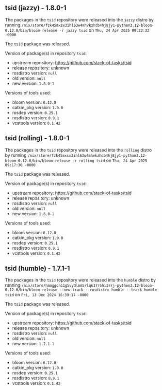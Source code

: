 ## tsid (jazzy) - 1.8.0-1

The packages in the `tsid` repository were released into the `jazzy` distro by running `/nix/store/fzk45mxsx3ihl63w4mhvkzhdb4hj8jy1-python3.12-bloom-0.12.0/bin/bloom-release -r jazzy tsid` on `Thu, 24 Apr 2025 09:22:32 -0000`

The `tsid` package was released.

Version of package(s) in repository `tsid`:

- upstream repository: https://github.com/stack-of-tasks/tsid
- release repository: unknown
- rosdistro version: `null`
- old version: `null`
- new version: `1.8.0-1`

Versions of tools used:

- bloom version: `0.12.0`
- catkin_pkg version: `1.0.0`
- rosdep version: `0.25.1`
- rosdistro version: `0.9.1`
- vcstools version: `0.1.42`


## tsid (rolling) - 1.8.0-1

The packages in the `tsid` repository were released into the `rolling` distro by running `/nix/store/fzk45mxsx3ihl63w4mhvkzhdb4hj8jy1-python3.12-bloom-0.12.0/bin/bloom-release -r rolling tsid` on `Thu, 24 Apr 2025 09:17:30 -0000`

The `tsid` package was released.

Version of package(s) in repository `tsid`:

- upstream repository: https://github.com/stack-of-tasks/tsid
- release repository: unknown
- rosdistro version: `null`
- old version: `null`
- new version: `1.8.0-1`

Versions of tools used:

- bloom version: `0.12.0`
- catkin_pkg version: `1.0.0`
- rosdep version: `0.25.1`
- rosdistro version: `0.9.1`
- vcstools version: `0.1.42`


## tsid (humble) - 1.7.1-1

The packages in the `tsid` repository were released into the `humble` distro by running `/nix/store/hmmggcn11g5vydlmm5rlq617r6hi3rrj-python3.12-bloom-0.12.0/bin/bloom-release --new-track --rosdistro humble --track humble tsid` on `Fri, 13 Dec 2024 16:39:17 -0000`

The `tsid` package was released.

Version of package(s) in repository `tsid`:

- upstream repository: https://github.com/stack-of-tasks/tsid
- release repository: unknown
- rosdistro version: `null`
- old version: `null`
- new version: `1.7.1-1`

Versions of tools used:

- bloom version: `0.12.0`
- catkin_pkg version: `1.0.0`
- rosdep version: `0.25.1`
- rosdistro version: `0.9.1`
- vcstools version: `0.1.42`


